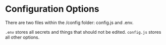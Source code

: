 # Configuration Options
There are two files within the /config folder: config.js and .env.

`.env` stores all secrets and things that should not be edited. `config.js` stores all other options.